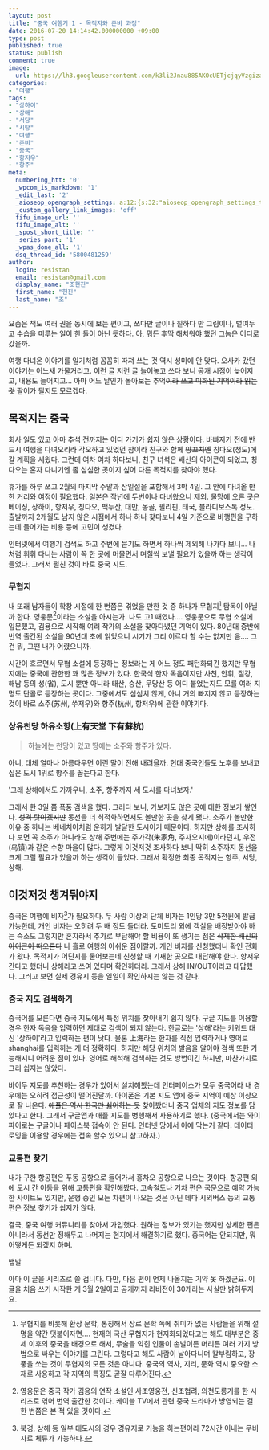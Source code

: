 ```yaml
---
layout: post
title: "중국 여행기 1 - 목적지와 준비 과정"
date: 2016-07-20 14:14:42.000000000 +09:00
type: post
published: true
status: publish
comment: true
image:
  url: https://lh3.googleusercontent.com/k3li2Jnau885AKOcUETjcjqyVzgizaE85AjFxWHhqvUrqGOGBM0lVhF7BXCmTPk5_YeVg1kOgfsV1RALW6NL1Hkblqdk3C_MZC4h1jRgenmqKCyAa7a0uyo7_8f_Mgd4QUntwrRf0-8QDbr-8aXkOp3OgYF-MYSnSz0ztAk9aqW2FrRaMo0cijXbbdhIVtmMMPr2s7s3-c24e9tTAL3HgaGTrOZ_ldv8zTjX2KgyYU-dhZsZP7WMOdKvpmDsfcM-BsDAEEVL1-TAsXIeEVNuXc6c8k_kBfKKPmedKB0GJmgH_8rG-RoIQmhBRu1BtQ76VP6hiE3ZkoBCBHvM9R-Rjx59OpFbu40N3lBbtzZUyP_K4Y1ilCqO21EOlv6Ipo44BVPfgVi333ym5FsYBrM26QfWd_Vv-E1byLjYTcILRbJ3qGgXULlpMY1e2Tvv8j6oLrofILO-WkxIjhzzACVBuEOUlMdbtmoJ-8as_StBGTYXM-UuX_EhD5R3Le4Z3wlmR2UhveIn8CF6klKVl9nbPuYowz6h18aVlOblXDfDikY3JkL8-nPltwBqNQnq6lRWb3mG--um6fBHG0ozHW5oWjhOGLcUl8OcufLHv1J7vYZDP20_WoJ03YQIuIWK9_RNCOsxLDejR4jqLbJURcj2R72RQK9-Hdh0ojRUDsrsWlOHsw0=w1505-h1007-no
categories:
- "여행"
tags:
- "상하이"
- "상해"
- "서당"
- "시탕"
- "여행"
- "준비"
- "중국"
- "항저우"
- "항주"
meta:
  numbering_htt: '0'
  _wpcom_is_markdown: '1'
  _edit_last: '2'
  _aioseop_opengraph_settings: a:12:{s:32:"aioseop_opengraph_settings_title";s:0:"";s:31:"aioseop_opengraph_settings_desc";s:0:"";s:36:"aioseop_opengraph_settings_customimg";s:0:"";s:37:"aioseop_opengraph_settings_imagewidth";s:0:"";s:38:"aioseop_opengraph_settings_imageheight";s:0:"";s:32:"aioseop_opengraph_settings_video";s:0:"";s:37:"aioseop_opengraph_settings_videowidth";s:0:"";s:38:"aioseop_opengraph_settings_videoheight";s:0:"";s:35:"aioseop_opengraph_settings_category";s:7:"article";s:34:"aioseop_opengraph_settings_section";s:0:"";s:30:"aioseop_opengraph_settings_tag";s:0:"";s:34:"aioseop_opengraph_settings_setcard";s:7:"summary";}
  _custom_gallery_link_images: 'off'
  fifu_image_url: ''
  fifu_image_alt: ''
  _spost_short_title: ''
  _series_part: '1'
  _wpas_done_all: '1'
  dsq_thread_id: '5800481259'
author:
  login: resistan
  email: resistan@gmail.com
  display_name: "조현진"
  first_name: "현진"
  last_name: "조"
---
```

요즘은 책도 여러 권을 동시에 보는 편이고, 쓰다만 글이나 칠하다 만 그림이나, 벌여두고 수습을 미루는 일이 한 둘이 아닌 듯하다. 아, 뭐든 후딱 해치워야 했던 그놈은 어디로 갔을까.

여행 다녀온 이야기를 일기처럼 꼼꼼히 따져 쓰는 것 역시 성미에 안 맞다. 오사카 갔던 이야기는 어느새 가물거리고. 이런 글 저런 글 늘어놓고 쓰다 보니 공개 시점이 늦어지고, 내용도 늘어지고... 아마 어느 날인가 돌아보는 추억<del>이라 쓰고 미화된 기억이라 읽는 것</del> 팔이가 될지도 모르겠다.

## 목적지는 중국
 
회사 일도 있고 아마 추석 전까지는 어디 가기가 쉽지 않은 상황이다. 바빠지기 전에 반드시 여행을 다녀오리라 각오하고 있었던 참이라 친구와 함께 <del>양꼬치엔</del> 칭다오(청도)에 갈 계획을 세웠다. 그런데 여차 여차 하다보니, 친구 녀석은 배신의 아이콘이 되었고, 칭다오는 혼자 다니기엔 좀 심심한 곳이지 싶어 다른 목적지를 찾아야 했다.

<!--more-->
휴가를 하루 쓰고 2월의 마지막 주말과 삼일절을 포함해서 3박 4일. 그 안에 다녀올 만한 거리와 여정이 필요했다. 일본은 작년에 두번이나 다녀왔으니 제외. 물망에 오른 곳은 베이징, 상하이, 항저우, 칭다오, 백두산, 대만, 몽골, 필리핀, 태국, 블라디보스톡 정도. 출발까지 2개월도 남지 않은 시점에서 하나 하나 찾다보니 4일 기준으로 비행편을 구하는데 들어가는 비용 등에 고민이 생겼다.

인터넷에서 여행기 검색도 하고 주변에 묻기도 하면서 하나씩 제외해 나가다 보니... 나처럼 휘휘 다니는 사람이 꼭 한 곳에 머물면서 며칠씩 보낼 필요가 있을까 하는 생각이 들었다. 그래서 펼친 것이 바로 중국 지도.

### 무협지
 
내 또래 남자들이 학창 시절에 한 번쯤은 겪었을 만한 것 중 하나가 무협지[^1] 탐독이 아닐까 한다. 영웅문[^2]이라는 소설을 아시는가. 나도 고1 때였나.... 영웅문으로 무협 소설에 입문했고, 김용으로 시작해 여러 작가의 소설을 찾아다녔던 기억이 있다. 80년대 중반에 번역 출간된 소설을 90년대 초에 읽었으니 시기가 그리 이르다 할 수는 없지만 음.... 그건 뭐, 그땐 내가 어렸으니까.

시간이 흐르면서 무협 소설에 등장하는 정보라는 게 어느 정도 패턴화되긴 했지만 무협지에는 중국에 관한한 꽤 많은 정보가 있다. 한국식 한자 독음이지만 사천, 안휘, 절강, 해남 등의 성(省), 도시 뿐만 아니라 태산, 숭산, 무당산 등 어디 붙었는지도 모를 여러 지명도 단골로 등장하는 곳이다. 그중에서도 심심치 않게, 아니 거의 빠지지 않고 등장하는 것이 바로 소주(苏州, 쑤저우)와 항주(杭州, 항저우)에 관한 이야기다.

### 상유천당 하유소항(上有天堂 下有蘇杭)
 
<blockquote>하늘에는 천당이 있고 땅에는 소주와 항주가 있다.
</blockquote>
아니, 대체 얼마나 아름다우면 이런 말이 전해 내려올까. 현대 중국인들도 노후를 보내고 싶은 도시 1위로 항주를 꼽는다고 한다.

'그래 상해에서도 가까우니, 소주, 항주까지 세 도시를 다녀보자.'

그래서 한 3일 쯤 폭풍 검색을 했다. 그러다 보니, 가보지도 않은 곳에 대한 정보가 쌓인다. <del>성격 탓이겠지만</del> 동선을 더 최적화하면서도 볼만한 곳을 찾게 됐다. 소주가 볼만한 이유 중 하나는 베네치아처럼 운하가 발달한 도시이기 때문이다. 하지만 상해를 조사하다 보면 꼭 소주가 아니라도 상해 주변에는 주가각(朱家角, 주자오지에)이라던지, 우전(乌镇)과 같은 수향 마을이 많다. 그렇게 이것저것 조사하다 보니 딱히 소주까지 동선을 크게 그릴 필요가 있을까 하는 생각이 들었다. 그래서 확정한 최종 목적지는 항주, 서당, 상해.

## 이것저것 챙겨둬야지
 
중국은 여행에 비자[^3]가 필요하다. 두 사람 이상의 단체 비자는 1인당 3만 5천원에 발급 가능한데, 개인 비자는 오히려 두 배 정도 들더라. 도미토리 외에 객실을 배정받아야 하는 숙소도 그렇지만 혼자라서 추가로 부담해야 할 비용이 또 생기는 점은 <del>삭제한 배신의 아이콘이 떠오른다</del> 나 홀로 여행의 아쉬운 점이랄까. 개인 비자를 신청했더니 확인 전화가 왔다. 목적지가 어딘지를 물어보는데 신청할 때 기재한 곳으로 대답해야 한다. 항저우 간다고 했더니 상해라고 쓰여 있다며 확인하더라. 그래서 상해 IN/OUT이라고 대답했다. 그러고 보면 실제 경유지 등을 일일이 확인하지는 않는 것 같다.

### 중국 지도 검색하기
 
중국어를 모른다면 중국 지도에서 특정 위치를 찾아내기 쉽지 않다. 구글 지도를 이용할 경우 한자 독음을 입력하면 제대로 검색이 되지 않는다. 한글로는 '상해'라는 키워드 대신 '상하이'라고 입력하는 편이 낫다. 물론 上海라는 한자를 직접 입력하거나 영어로 shanghai를 입력하는 게 더 정확하다. 하지만 해당 위치의 발음을 알아야 검색 또한 가능해지니 어려운 점이 있다. 영어로 해석해 검색하는 것도 방법이긴 하지만, 마찬가지로 그리 쉽지는 않았다.

바이두 지도를 추천하는 경우가 있어서 설치해봤는데 인터페이스가 모두 중국어라 내 경우에는 오히려 접근성이 떨어진달까. 아이폰은 기본 지도 앱에 중국 지역이 예상 이상으로 잘 나온다. <del>애플은 역시 한국만 싫어하는 듯</del> 찾아봤더니 중국 업체의 지도 정보를 담았다고 한다. 그래서 구글맵과 애플 지도를 병행해서 사용하기로 했다. (중국에서는 와이파이로는 구글이나 페이스북 접속이 안 된다. 인터넷 망에서 아예 막는거 같다. 데이터 로밍을 이용할 경우에는 접속 할수 있으니 참고하자.)

### 교통편 찾기
 
내가 구한 항공편은 푸동 공항으로 들어가서 홍차오 공항으로 나오는 것이다. 항공편 외에 도시 간 이동을 위해 교통편을 확인해봤다. 고속철도나 기차 편은 국문으로 예약 가능한 사이트도 있지만, 운행 중인 모든 차편이 나오는 것은 아닌 데다 시외버스 등의 교통편은 정보 찾기가 쉽지가 않다.

결국, 중국 여행 커뮤니티를 찾아서 가입했다. 원하는 정보가 있기는 했지만 상세한 편은 아니라서 동선만 정해두고 나머지는 현지에서 해결하기로 했다. 중국어는 안되지만, 뭐 어떻게든 되겠지 하며.

뱀발

아마 이 글을 시리즈로 쓸 겁니다. 다만, 다음 편이 언제 나올지는 기약 못 하겠군요. 이 글을 처음 쓰기 시작한 게 3월 2일이고 공개까지 리비전이 30개라는 사실만 밝혀두지요.

[^1]: 무협지를 비롯해 환상 문학, 통칭해서 장르 문학 쪽에 취미가 없는 사람들을 위해 설명을 약간 덧붙이자면.... 현재의 국산 무협지가 현지화되었다고는 해도 대부분은 중세 이후의 중국을 배경으로 해서, 무술을 익힌 인물이 손발이든 머리든 여러 가지 방법으로 싸우는 이야기를 그린다. 그렇다고 해도 사람이 날아다니며 칼부림하고, 장풍을 쏘는 것이 무협지의 모든 것은 아니다. 중국의 역사, 지리, 문화 역시 중요한 소재로 사용하고 각 지역의 특징도 곧잘 다루어진다.

[^2]: 영웅문은 중국 작가 김용의 연작 소설인 사조영웅전, 신조협려, 의천도룡기를 한 시리즈로 엮어 번역 출간한 것이다. 케이블 TV에서 관련 중국 드라마가 방영되는 걸 한 번쯤은 본 적 있을 것이다.

[^3]: 북경, 상해 등 일부 대도시의 경우 경유지로 기능을 하는편이라 72시간 이내는 무비자로 체류가 가능하다.
